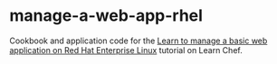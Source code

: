 # manage-a-web-app-rhel
Cookbook and application code for the [Learn to manage a basic web application on Red Hat Enterprise Linux](https://learn.chef.io/manage-a-web-app/rhel/) tutorial on Learn Chef.
